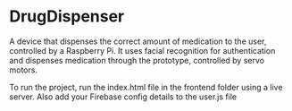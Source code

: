 # DrugDispenser
A device that dispenses the correct amount of medication to the user, controlled by a Raspberry Pi. It uses facial recognition for authentication and dispenses medication through the prototype, controlled by servo motors.

To run the project, run the index.html file in the frontend folder using a live server. Also add your Firebase config details to the user.js file






